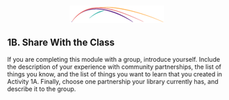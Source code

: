 <div style="text-align:center"><img src="/logo/Connectedlib-Logo-Graph.png"></div>


## 1B. Share With the Class

If you are completing this module with a group, introduce yourself. Include the description of your experience with community partnerships, the list of things you know, and the list of things you want to learn that you created in Activity 1A. Finally, choose one partnership your library currently has, and describe it to the group.
